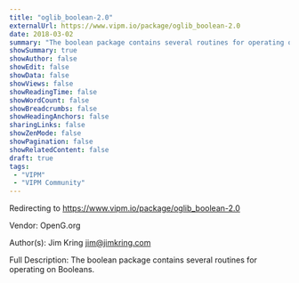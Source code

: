 ```yaml
---
title: "oglib_boolean-2.0"
externalUrl: https://www.vipm.io/package/oglib_boolean-2.0
date: 2018-03-02
summary: "The boolean package contains several routines for operating on Booleans."
showSummary: true
showAuthor: false
showEdit: false
showData: false
showViews: false
showReadingTime: false
showWordCount: false
showBreadcrumbs: false
showHeadingAnchors: false
sharingLinks: false
showZenMode: false
showPagination: false
showRelatedContent: false
draft: true
tags:
 - "VIPM"
 - "VIPM Community"
---
```


Redirecting to https://www.vipm.io/package/oglib_boolean-2.0

Vendor: OpenG.org

Author(s): Jim Kring <jim@jimkring.com>
 
Full Description:
The boolean package contains several routines for operating on Booleans.